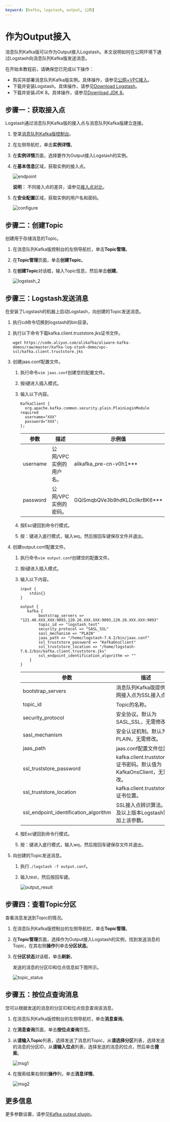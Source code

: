 ```yaml
---
keyword: [kafka, logstash, output, 公网]
---
```


# 作为Output接入

消息队列Kafka版可以作为Output接入Logstash。本文说明如何在公网环境下通过Logstash向消息队列Kafka版发送消息。

在开始本教程前，请确保您已完成以下操作：

-   购买并部署消息队列Kafka版实例。具体操作，请参见[公网+VPC接入](/intl.zh-CN/快速入门/步骤二：购买和部署实例/公网+VPC接入.md)。
-   下载并安装Logstash。具体操作，请参见[Download Logstash](https://www.elastic.co/guide/en/logstash/7.6/installing-logstash.html)。
-   下载并安装JDK 8。具体操作，请参见[Download JDK 8](https://www.oracle.com/java/technologies/javase/javase-jdk8-downloads.html)。

## 步骤一：获取接入点

Logstash通过消息队列Kafka版的接入点与消息队列Kafka版建立连接。

1.  登录[消息队列Kafka版控制台](https://kafka.console.aliyun.com/)。

2.  在左侧导航栏，单击**实例详情**。

3.  在**实例详情**页面，选择要作为Output接入Logstash的实例。

4.  在**基本信息**区域，获取实例的接入点。

    ![endpoint](https://static-aliyun-doc.oss-accelerate.aliyuncs.com/assets/img/zh-CN/8203976951/p110460.png)

    **说明：** 不同接入点的差异，请参见[接入点对比](/intl.zh-CN/产品简介/接入点对比.md)。

5.  在**安全配置**区域，获取实例的用户名和密码。

    ![configure](https://static-aliyun-doc.oss-accelerate.aliyuncs.com/assets/img/zh-CN/9284976951/p110458.png)


## 步骤二：创建Topic

创建用于存储消息的Topic。

1.  在消息队列Kafka版控制台的左侧导航栏，单击**Topic管理**。

2.  在**Topic管理**页面，单击**创建Topic**。

3.  在**创建Topic**对话框，输入Topic信息，然后单击**创建**。

    ![logstash_2](https://static-aliyun-doc.oss-accelerate.aliyuncs.com/assets/img/zh-CN/9284976951/p103888.png)


## 步骤三：Logstash发送消息

在安装了Logstash的机器上启动Logstash，向创建的Topic发送消息。

1.  执行cd命令切换到logstash的bin目录。

2.  执行以下命令下载kafka.client.truststore.jks证书文件。

    ```
    wget https://code.aliyun.com/alikafka/aliware-kafka-demos/raw/master/kafka-log-stash-demo/vpc-ssl/kafka.client.truststore.jks
    ```

3.  创建jaas.conf配置文件。

    1.  执行命令`vim jaas.conf`创建空的配置文件。

    2.  按i键进入插入模式。

    3.  输入以下内容。

        ```
        KafkaClient {
          org.apache.kafka.common.security.plain.PlainLoginModule required
          username="XXX"
          password="XXX";
        };
        ```

        |参数|描述|示例值|
        |--|--|---|
        |username|公网/VPC实例的用户名。|alikafka\_pre-cn-v0h1\*\*\*|
        |password|公网/VPC实例的密码。|GQiSmqbQVe3b9hdKLDcIlkrBK6\*\*\*|

    4.  按Esc键回到命令行模式。

    5.  按：键进入底行模式，输入wq，然后按回车键保存文件并退出。

4.  创建output.conf配置文件。

    1.  执行命令`vim output.conf`创建空的配置文件。

    2.  按i键进入插入模式。

    3.  输入以下内容。

        ```
        input {
            stdin{}
        }
        
        output {
           kafka {
                bootstrap_servers => "121.40.XXX.XXX:9093,120.26.XXX.XXX:9093,120.26.XXX.XXX:9093"
                topic_id => "logstash_test"
                security_protocol => "SASL_SSL"
                sasl_mechanism => "PLAIN"
                jaas_path => "/home/logstash-7.6.2/bin/jaas.conf"
                ssl_truststore_password => "KafkaOnsClient"
                ssl_truststore_location => "/home/logstash-7.6.2/bin/kafka.client.truststore.jks"
                ssl_endpoint_identification_algorithm => ""
            }
        }
        ```

        |参数|描述|示例值|
        |--|--|---|
        |bootstrap\_servers|消息队列Kafka版提供的公网接入点为SSL接入点。|121.XX.XX.XX:9093,120.XX.XX.XX:9093,120.XX.XX.XX:9093|
        |topic\_id|Topic的名称。|logstash\_test|
        |security\_protocol|安全协议。默认为SASL\_SSL，无需修改。|SASL\_SSL|
        |sasl\_mechanism|安全认证机制。默认为PLAIN，无需修改。|PLAIN|
        |jaas\_path|jaas.conf配置文件位置。|/home/logstash-7.6.2/bin/jaas.conf|
        |ssl\_truststore\_password|kafka.client.truststore.jks证书密码。默认值为KafkaOnsClient，无需修改。|KafkaOnsClient|
        |ssl\_truststore\_location|kafka.client.truststore.jks证书位置。|/home/logstash-7.6.2/bin/kafka.client.truststore.jks|
        |ssl\_endpoint\_identification\_algorithm|SSL接入点辨识算法。6.x及以上版本Logstash需要加上该参数。|空值|

    4.  按Esc键回到命令行模式。

    5.  按：键进入底行模式，输入wq，然后按回车键保存文件并退出。

5.  向创建的Topic发送消息。

    1.  执行`./logstash -f output.conf`。

    2.  输入test，然后按回车键。

        ![output_result](https://static-aliyun-doc.oss-accelerate.aliyuncs.com/assets/img/zh-CN/8203976951/p106190.png)


## 步骤四：查看Topic分区

查看消息发送到Topic的情况。

1.  在消息队列Kafka版控制台的左侧导航栏，单击**Topic管理**。

2.  在**Topic管理**页面，选择作为Output接入Logstash的实例，找到发送消息的Topic，在其右侧**操作**列单击**分区状态**。

3.  在**分区状态**对话框，单击**刷新**。

    发送的消息的分区ID和位点信息如下图所示。

    ![topic_status](https://static-aliyun-doc.oss-accelerate.aliyuncs.com/assets/img/zh-CN/8203976951/p106191.png)


## 步骤五：按位点查询消息

您可以根据发送的消息的分区ID和位点信息查询该消息。

1.  在消息队列Kafka版控制台的左侧导航栏，单击**消息查询**。

2.  在**消息查询**页面，单击**按位点查询**页签。

3.  从**请输入Topic**列表，选择发送了消息的Topic，从**请选择分区**列表，选择发送的消息的分区ID，从**请输入位点**列表，选择发送的消息的位点，然后单击**搜索**。

    ![msg1](https://static-aliyun-doc.oss-accelerate.aliyuncs.com/assets/img/zh-CN/8203976951/p106193.png)

4.  在搜索结果右侧的**操作**列，单击**消息详情**。

    ![msg2](https://static-aliyun-doc.oss-accelerate.aliyuncs.com/assets/img/zh-CN/8203976951/p106194.png)


## 更多信息

更多参数设置，请参见[Kafka output plugin](https://www.elastic.co/guide/en/logstash/current/plugins-outputs-kafka.html)。

